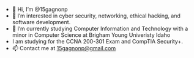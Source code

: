 - 👋 Hi, I’m @15gagnonp
- 👀 I’m interested in cyber security, networking, ethical hacking, and software development.
- 🌱 I’m currently studying Computer Information and Technology with a minor in Computer Science at Brigham Young Univeristy Idaho
- I am studying for the CCNA 200-301 Exam and CompTIA Security+.
- 📫 Contact me at 15gagnonp@gmail.com

<!---
15gagnonp/15gagnonp is a ✨ special ✨ repository because its `README.md` (this file) appears on your GitHub profile.
You can click the Preview link to take a look at your changes.
--->
